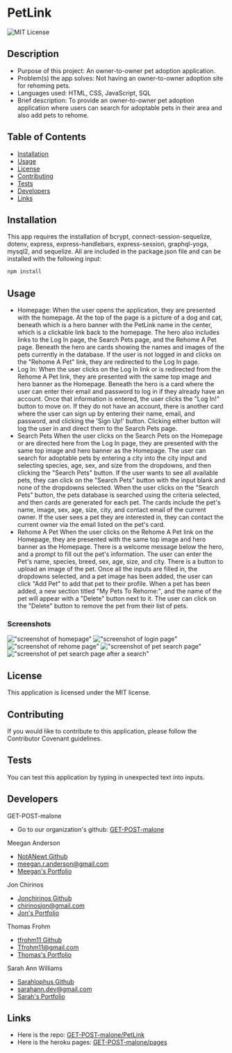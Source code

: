# PetLink

![MIT License](https://img.shields.io/badge/license-MIT-green)

## Description

- Purpose of this project: An owner-to-owner pet adoption application.
- Problem(s) the app solves: Not having an owner-to-owner adoption site for rehoming pets.
- Languages used: HTML, CSS, JavaScript, SQL
- Brief description: To provide an owner-to-owner pet adoption application where users can search for adoptable pets in their area and also add pets to rehome.

## Table of Contents

- [Installation](#installation)
- [Usage](#usage)
- [License](#license)
- [Contributing](#contributing)
- [Tests](#tests)
- [Developers](#developers)
- [Links](#links)

## Installation

This app requires the installation of bcrypt, connect-session-sequelize, dotenv, express, express-handlebars, express-session, graphql-yoga, mysql2, and sequelize. All are included in the package.json file and can be installed with the following input:

```bash
npm install
```

## Usage

 - Homepage:
When the user opens the application, they are presented with the homepage. At the top of the page is a picture of a dog and cat, beneath which is a hero banner with the PetLink name in the center, which is a clickable link back to the homepage. The hero also includes links to the Log In page, the Search Pets page, and the Rehome A Pet page. Beneath the hero are cards showing the names and images of the pets currently in the database. If the user is not logged in and clicks on the "Rehome A Pet" link, they are redirected to the Log In page.
- Log In:
When the user clicks on the Log In link or is redirected from the Rehome A Pet link, they  are presented with the same top image and hero banner as the Homepage. Beneath the hero is a card where the user can enter their email and password to log in if they already have an account. Once that information is entered, the user clicks the "Log In!" button to move on. If they do not have an account, there is another card where the user can sign up by entering their name, email, and password, and clicking the 'Sign Up!' button. Clicking either button will log the user in and direct them to the Search Pets page.
- Search Pets
When the user clicks on the Search Pets on the Homepage or are directed here from the Log In page, they are presented with the same top image and hero banner as the Homepage. The user can search for adoptable pets by entering a city into the city input and selecting species, age, sex, and size from the dropdowns, and then clicking the "Search Pets" button. If the user wants to see all available pets, they can click on the "Search Pets" button with the input blank and none of the dropdowns selected. When the user clicks on the "Search Pets" button, the pets database is searched using the criteria selected, and then cards are generated for each pet. The cards include the pet's name, image, sex, age, size, city, and contact email of the current owner. If the user sees a pet they are interested in, they can contact the current owner via the email listed on the pet's card.  
- Rehome A Pet
When the user clicks on the Rehome A Pet link on the Homepage, they are presented with the same top image and hero banner as the Homepage. There is a welcome message below the hero, and a prompt to fill out the pet's information. The user can enter the Pet's name, species, breed, sex, age, size, and city. There is a button to upload an image of the pet. Once all the inputs are filled in, the dropdowns selected, and a pet image has been added, the user can click "Add Pet" to add that pet to their profile.  When a pet has been added, a new section titled "My Pets To Rehome:", and the name of the pet will appear with a "Delete" button next to it. The user can click on the "Delete" button to remove the pet from their list of pets.   

### Screenshots

!["screenshot of homepage"](./public/img/petlink_ss_homepage.png)
!["screenshot of login page"](./public/img/petlink_ss_login.png)
!["screenshot of rehome page"](./public/img/petlink_ss_rehome_a_pet.png)
!["screenshot of pet search page"](./public/img/petlink_ss_searchpage.png)
!["screenshot of pet search page after a search"](./public/img/petlink_ss_searchpage2.png)




## License
    
This application is licensed under the MIT license.

## Contributing

If you would like to contribute to this application, please follow the Contributor Covenant guidelines.

## Tests

You can test this application by typing in unexpected text into inputs.

## Developers

GET-POST-malone
- Go to our organization's github: [GET-POST-malone](https://github.com/GET-POST-malone)

Meegan Anderson
- [NotANewt Github](https://github.com/NotANewt)
- [meegan.r.anderson@gmail.com](mailto:meegan.r.anderson@gmail.com)
- [Meegan's Portfolio](https://notanewt.github.io/portfolio/)

Jon Chirinos
- [Jonchirinos Github](https://github.com/Jonchirinos)
- [chirinosjon@gmail.com](mailto:chirinosjon@gmail.com)
- [Jon's Portfolio](https://jonchirinos.github.io/portfolio/)

Thomas Frohm
- [tfrohm11 Github](https://github.com/tfrohm11)
- [Tfrohm11@gmail.com](mailto:Tfrohm11@gmail.com)
- [Thomas's Portfolio](https://tfrohm11.github.io/portfolio/)

Sarah Ann Williams
- [Sarahlophus Github](https://github.com/Sarahlophus)
- [sarahann.dev@gmail.com](mailto:sarahann.dev@gmail.com)
- [Sarah's Portfolio](https://sarahlophus.github.io/sawilliams.portfolio/)

## Links

- Here is the repo: [GET-POST-malone/PetLink](https://www.github.com/GET-POST-malone/project_2)
- Here is the heroku pages: [GET-POST-malone/pages](https://get-post-malone-project-2.herokuapp.com/)

